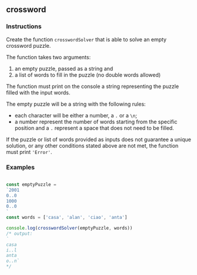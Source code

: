 ## crossword

### Instructions

Create the function `crosswordSolver` that is able to solve an empty crossword puzzle.

The function takes two arguments:
1. an empty puzzle, passed as a string and
2. a list of words to fill in the puzzle (no double words allowed)

The function must print on the console a string representing the puzzle filled with the input words.

The empty puzzle will be a string with the following rules:
- each character will be either a number, a `.` or a `\n`;
- a number represent the number of words starting from the specific position and a `.` represent a space that does not need to be filled. 

If the puzzle or list of words provided as inputs does not guarantee a unique solution, or any other conditions stated above are not met, the function must print `'Error'`. 

### Examples

```js

const emptyPuzzle = 
`2001
0..0
1000
0..0
`
const words = ['casa', 'alan', 'ciao', 'anta']

console.log(crosswordSolver(emptyPuzzle, words))
/* output:
`
casa
i..l
anta
o..n`
*/
```